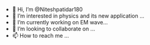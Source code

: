 - 👋 Hi, I’m @Niteshpatidar180
- 👀 I’m interested in physics and its new application ...
- 🌱 I’m currently working on EM wave...
- 💞️ I’m looking to collaborate on ...
- 📫 How to reach me ...

<!---
Niteshpatidar180/Niteshpatidar180 is a ✨ special ✨ repository because its `README.md` (this file) appears on your GitHub profile.
You can click the Preview link to take a look at your changes.
--->
